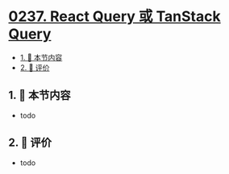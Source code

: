 # [0237. React Query 或 TanStack Query](https://github.com/tnotesjs/TNotes.react/tree/main/notes/0237.%20React%20Query%20%E6%88%96%20TanStack%20Query)

<!-- region:toc -->

- [1. 🎯 本节内容](#1--本节内容)
- [2. 🫧 评价](#2--评价)

<!-- endregion:toc -->

## 1. 🎯 本节内容

- todo

## 2. 🫧 评价

- todo
